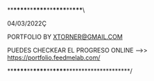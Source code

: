 \*\***\*\*\*\***\*\***\*\*\*\***\*\***\*\*\*\***\*\*********\*\*\*********\

04/03/2022Ç

PORTFOLIO BY XTORNER@GMAIL.COM

PUEDES CHECKEAR EL PROGRESO ONLINE
-->> https://portfolio.feedmelab.com/

\*\***\*\*\*\***\*\***\*\*\*\***\*\***\*\*\*\*********\***********\*\*\*\*/
